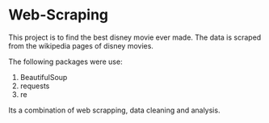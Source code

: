 # Web-Scraping

This project is to find the best disney movie ever made.
The data is scraped from the wikipedia pages of disney movies.

The following packages were use:
  1. BeautifulSoup
  2. requests
  3. re
  
Its a combination of web scrapping, data cleaning and analysis.
